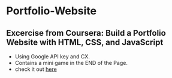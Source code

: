 # Portfolio-Website
## Excercise from Coursera: Build a Portfolio Website with HTML, CSS, and JavaScript
* Using Google API key and CX.
* Contains a mini game in the END of the Page.
* check it out [here](https://www.youtube.com/watch?v=dQw4w9WgXcQ&pp=ygUXbmV2ZXIgZ29ubmEgZ2l2ZSB5b3UgdXA%3D)
